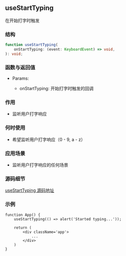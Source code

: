 ## useStartTyping

在开始打字时触发

### 结构

```ts
function useStartTyping(
    onStartTyping: (event: KeyboardEvent) => void,
): void;
```

### 函数与返回值

- Params:

    - onStartTyping: 开始打字时触发的回调

### 作用

- 监听用户打字响应

### 何时使用

- 希望监听用户打字响应（0 - 9, a - z）

### 应用场景

- 监听用户打字响应的任何场景

### 源码细节

[useStartTyping 源码地址](https://github.com/streamich/react-use/blob/master/src/useStartTyping.ts)

### 示例

```tsx
function App() {
    useStartTyping(() => alert('Started typing...'));

    return (
        <div className='app'>
            ...
        </div>
    )
}
```
